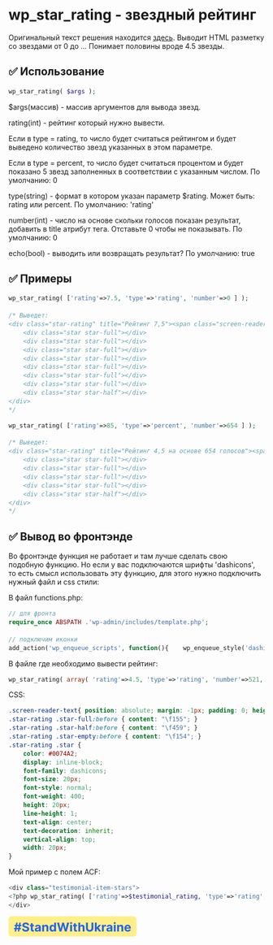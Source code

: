 # wp_star_rating - звездный рейтинг

Оригинальный текст решения находится [здесь](https://wp-kama.ru/function/wp_star_rating).
Выводит HTML разметку со звездами от 0 до ... Понимает половины вроде 4.5 звезды.

## :white_check_mark: Использование

```php
wp_star_rating( $args );
```

$args(массив) - массив аргументов для вывода звезд.

rating(int) - рейтинг который нужно вывести.

Если в type = rating, то число будет считаться рейтингом и будет выведено количество звезд указанных в этом параметре.

Если в type = percent, то число будет считаться процентом и будет показано 5 звезд заполненных в соответствии с указанным числом. По умолчанию: 0

type(string) - формат в котором указан параметр $rating. Может быть: rating или percent. По умолчанию: 'rating'

number(int) - число на основе скольки голосов показан результат, добавить в title атрибут тега. Отставьте 0 чтобы не показывать. По умолчанию: 0

echo(bool) - выводить или возвращать результат? По умолчанию: true

## :white_check_mark: Примеры

```php
wp_star_rating( ['rating'=>7.5, 'type'=>'rating', 'number'=>0 ] );

/* Выведет:
<div class="star-rating" title="Рейтинг 7,5"><span class="screen-reader-text">Рейтинг 7,5</span>
	<div class="star star-full"></div>
	<div class="star star-full"></div>
	<div class="star star-full"></div>
	<div class="star star-full"></div>
	<div class="star star-full"></div>
	<div class="star star-full"></div>
	<div class="star star-full"></div>
	<div class="star star-half"></div>
</div>
*/
```
```php
wp_star_rating( ['rating'=>85, 'type'=>'percent', 'number'=>654 ] );

/* Выведет:
<div class="star-rating" title="Рейтинг 4,5 на основе 654 голосов"><span class="screen-reader-text">Рейтинг 4,5 на основе 654 голосов</span>
	<div class="star star-full"></div>
	<div class="star star-full"></div>
	<div class="star star-full"></div>
	<div class="star star-full"></div>
	<div class="star star-half"></div>
</div>
*/
```
## :white_check_mark: Вывод во фронтэнде

Во фронтэнде функция не работает и там лучше сделать свою подобную функцию. Но если у вас подключаются шрифты 'dashicons', то есть смысл использовать эту функцию, для этого нужно подключить нужный файл и css стили:

В файл functions.php:

```php
// для фронта
require_once ABSPATH .'wp-admin/includes/template.php';

// подключим иконки
add_action('wp_enqueue_scripts', function(){    wp_enqueue_style('dashicons');    });
```

В файле где необходимо вывести рейтинг:

```php
wp_star_rating( array( 'rating'=>4.5, 'type'=>'rating', 'number'=>521, ) );
```

CSS:

```css
.screen-reader-text{ position: absolute; margin: -1px; padding: 0; height: 1px; width: 1px; overflow: hidden; clip: rect(0 0 0 0); border: 0; word-wrap: normal!important; }
.star-rating .star-full:before { content: "\f155"; }
.star-rating .star-half:before { content: "\f459"; }
.star-rating .star-empty:before { content: "\f154"; }
.star-rating .star {
	color: #0074A2;
	display: inline-block;
	font-family: dashicons;
	font-size: 20px;
	font-style: normal;
	font-weight: 400;
	height: 20px;
	line-height: 1;
	text-align: center;
	text-decoration: inherit;
	vertical-align: top;
	width: 20px;
}
```
Мой пример с полем ACF:
```php
<div class="testimonial-item-stars">
<?php wp_star_rating( ['rating'=>$testimonial_rating, 'type'=>'rating', 'number'=>0 ] );?>
</div>
```
[![Stand With Ukraine](https://raw.githubusercontent.com/vshymanskyy/StandWithUkraine/main/badges/StandWithUkraine.svg)](https://justgo.ink/zachest)

